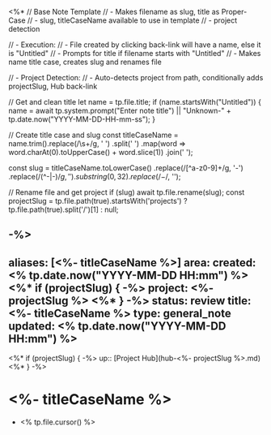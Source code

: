 <%*
// Base Note Template
// - Makes filename as slug, title as Proper-Case
// - slug, titleCaseName available to use in template
// - project detection

// - Execution:
// - File created by clicking back-link will have a name, else it is "Untitled"
// - Prompts for title if filename starts with "Untitled"
// - Makes name title case, creates slug and renames file

// - Project Detection:
// - Auto-detects project from path, conditionally adds projectSlug, Hub back-link

// Get and clean title
let name = tp.file.title;
if (name.startsWith("Untitled")) {
    name = await tp.system.prompt("Enter note title") || "Unknown-" + tp.date.now("YYYY-MM-DD-HH-mm-ss");
}

// Create title case and slug
const titleCaseName = name.trim().replace(/\s+/g, ' ')
  .split(' ')
  .map(word => word.charAt(0).toUpperCase() + word.slice(1))
  .join(' ');

const slug = titleCaseName.toLowerCase()
  .replace(/[^a-z0-9]+/g, '-')
  .replace(/(^-|-$)/g, '')
  .substring(0, 32)
  .replace(/-$/, '');

// Rename file and get project
if (slug) await tp.file.rename(slug);
const projectSlug = tp.file.path(true).startsWith('projects') ? tp.file.path(true).split('/')[1] : null;

-%>
---
aliases: [<%- titleCaseName %>]
area: 
created: <% tp.date.now("YYYY-MM-DD HH:mm") %>
<%* if (projectSlug) { -%>
project: <%- projectSlug %>
<%* } -%>
status: review
title: <%- titleCaseName %>
type: general_note
updated: <% tp.date.now("YYYY-MM-DD HH:mm") %>
---

<%* if (projectSlug) { -%>
up:: [Project Hub](hub-<%- projectSlug %>.md)
<%* } -%>

# <%- titleCaseName %>

- <% tp.file.cursor() %>

